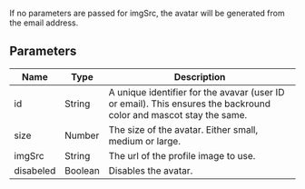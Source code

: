 If no parameters are passed for imgSrc, the avatar will be generated from the email address.

## Parameters

| Name      | Type    | Description                                                                                                       |
| --------- | ------- | ----------------------------------------------------------------------------------------------------------------- |
| id        | String  | A unique identifier for the avavar (user ID or email). This ensures the backround color and mascot stay the same. |
| size      | Number  | The size of the avatar. Either small, medium or large.                                                            |
| imgSrc    | String  | The url of the profile image to use.                                                                              |
| disabeled | Boolean | Disables the avatar.                                                                                              |
